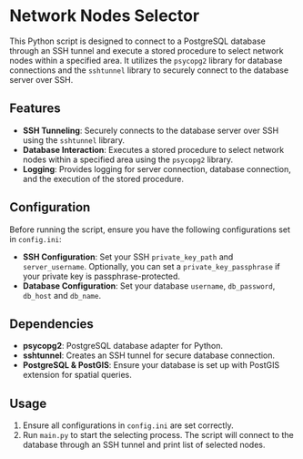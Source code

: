 # Network Nodes Selector

This Python script is designed to connect to a PostgreSQL database through an SSH tunnel and execute a stored procedure to select network nodes within a specified area. It utilizes the `psycopg2` library for database connections and the `sshtunnel` library to securely connect to the database server over SSH.

## Features

- **SSH Tunneling**: Securely connects to the database server over SSH using the `sshtunnel` library.
- **Database Interaction**: Executes a stored procedure to select network nodes within a specified area using the `psycopg2` library.
- **Logging**: Provides logging for server connection, database connection, and the execution of the stored procedure.

## Configuration

Before running the script, ensure you have the following configurations set in `config.ini`:

- **SSH Configuration**: Set your SSH `private_key_path` and `server_username`. Optionally, you can set a `private_key_passphrase` if your private key is passphrase-protected.
- **Database Configuration**: Set your database `username`, `db_password`, `db_host` and `db_name`.

## Dependencies

- **psycopg2**: PostgreSQL database adapter for Python.
- **sshtunnel**: Creates an SSH tunnel for secure database connection.
- **PostgreSQL & PostGIS**: Ensure your database is set up with PostGIS extension for spatial queries.

## Usage

1. Ensure all configurations in `config.ini` are set correctly.
2. Run `main.py` to start the selecting process. The script will connect to the database through an SSH tunnel and print list of selected nodes.